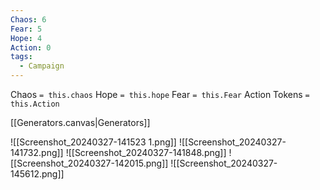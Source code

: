 ```yaml
---
Chaos: 6
Fear: 5
Hope: 4
Action: 0
tags:
  - Campaign
---
```


Chaos `= this.chaos`
Hope `= this.hope`
Fear `= this.Fear`
Action Tokens `= this.Action`

[[Generators.canvas|Generators]]

![[Screenshot_20240327-141523 1.png]]
![[Screenshot_20240327-141732.png]]
![[Screenshot_20240327-141848.png]]
![[Screenshot_20240327-142015.png]]
![[Screenshot_20240327-145612.png]]